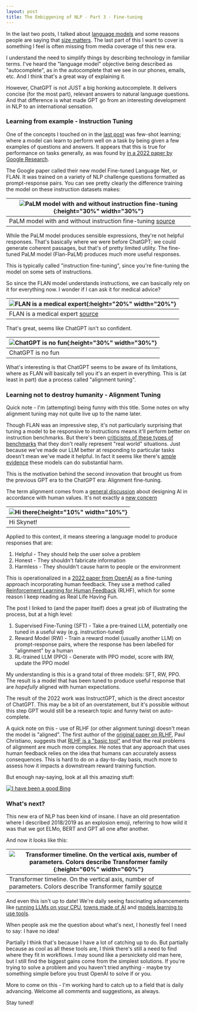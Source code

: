 ```yaml
---
layout: post
title: The Embiggening of NLP - Part 3 - Fine-tuning
---
```


In the last two posts, I talked about [language models](https://bpben.github.io/2023/07/20/intro_llm/) and some reasons people are saying that [size matters](https://bpben.github.io/2023/07/27/large_llm/).  The last part of this I want to cover is something I feel is often missing from media coverage of this new era.

I understand the need to simplify things by describing technology in familiar terms.  I've heard the "language model" objective being described as "autocomplete", as in the autocomplete that we see in our phones, emails, etc.  And I think that's a great way of explaining it.  

However, ChatGPT is not JUST a big honking autocomplete.  It delivers concise (for the most part), relevant answers to natural language questions.  And that difference is what made GPT go from an interesting development in NLP to an international sensation.

<h3> Learning from example - Instruction Tuning </h3>

One of the concepts I touched on in the [last post](https://bpben.github.io/2023/07/27/large_llm/) was few-shot learning; where a model can learn to perform well on a task by being given a few examples of questions and answers.  It appears that this is true for performance on tasks generally, as was found by [in a 2022 paper by Google Research](https://arxiv.org/pdf/2109.01652.pdf).

The Google paper called their new model Fine-tuned Language Net, or FLAN.  It was trained on a variety of NLP challenge questions formatted as prompt-response pairs.  You can see pretty clearly the difference training the model on these instruction datasets makes:

| ![PaLM model with and without instruction fine-tuning]({{site.url}}/assets/llms/instruct_tuned.png){:height="30%" width="30%"} |
|--------------------------------------------------------------------------------------------------------------------------------| 
| PaLM model with and without instruction fine-tuning [source](https://arxiv.org/abs/2210.11416)   |

While the PaLM model produces sensible expressions, they're not helpful responses.  That's basically where we were before ChatGPT; we could generate coherent passages, but that's of pretty limited utility.  The fine-tuned PaLM model (Flan-PaLM) produces much more useful responses.

This is typically called "instruction fine-tuning", since you're fine-tuning the model on some sets of instructions.  

So since the FLAN model understands instructions, we can basically rely on it for everything now.  I wonder if I can ask it for medical advice?

| ![FLAN is a medical expert]({{site.url}}/assets/llms/align_flan.png){:height="20%" width="20%"} |
|-------------------------------------------------------------------------------------------------| 
| FLAN is a medical expert [source](https://huggingface.co/google/flan-t5-base)                   |

That's great, seems like ChatGPT isn't so confident.

| ![ChatGPT is no fun]({{site.url}}/assets/llms/align_gpt.png){:height="30%" width="30%"} |
|-----------------------------------------------------------------------------------------| 
| ChatGPT is no fun                                                                       |

What's interesting is that ChatGPT seems to be aware of its limitations, where as FLAN will basically tell you it's an expert in everything.  This is (at least in part) due a process called "alignment tuning".

<h3> Learning not to destroy humanity - Alignment Tuning </h3>

Quick note - I'm (attempting) being funny with this title.  Some notes on why alignment tuning may not quite live up to the name later.

Though FLAN was an impressive step, it's not particularly surprising that tuning a model to be responsive to instructions means it'll perform better on instruction benchmarks.  But there's been [criticisms of these types of benchmarks](https://arxiv.org/abs/2111.15366) that they don't really represent "real world" situations.  Just because we've made our LLM better at responding to particular tasks doesn't mean we've made it helpful.  In fact it seems like there's [ample](https://dl.acm.org/doi/10.1145/3442188.3445922) [evidence](https://arxiv.org/abs/2108.07258) these models can do substantial harm.

This is the motivation behind the second innovation that brought us from the previous GPT era to the ChatGPT era: Alignment fine-tuning.

The term alignment comes from a [general discussion](https://arxiv.org/abs/1606.06565) about designing AI in accordance with human values.  It's not exactly a [new concern](https://timeline.com/robots-have-been-about-to-take-all-the-jobs-for-more-than-200-years-5c9c08a2f41d)

| ![Hi there]({{site.url}}/assets/llms/friend_terminator.png){:height="10%" width="10%"} |
|----------------------------------------------------------------------------------------| 
| Hi Skynet!                                                                             |

Applied to this context, it means steering a language model to produce responses that are:

1) Helpful - They should help the user solve a problem 
2) Honest - They shouldn't fabricate information
3) Harmless - They shouldn't cause harm to people or the environment

This is operationalized in a [2022 paper from OpenAI](https://arxiv.org/abs/2203.02155) as a fine-tuning approach incorporating human feedback.  They use a method called [Reinforcement Learning for Human Feedback](https://huggingface.co/blog/rlhf) (RLHF), which for some reason I keep reading as Real Life Having Fun.

The post I linked to (and the paper itself) does a great job of illustrating the process, but at a high level:
1) Supervised Fine-Tuning (SFT) - Take a pre-trained LLM, potentially one tuned in a useful way (e.g. instruction-tuned)
2) Reward Model (RW) - Train a reward model (usually another LLM) on prompt-response pairs, where the response has been labelled for "alignment" by a human
3) RL-trained LLM (PPO) - Generate with PPO model, score with RW, update the PPO model

My understanding is this is a grand total of three models: SFT, RW, PPO.  The result is a model that has been tuned to produce useful response that are *hopefully* aligned with human expectations.

The result of the 2022 work was InstructGPT, which is the direct ancestor of ChatGPT.  This may be a bit of an overstatement, but it's possible without this step GPT would still be a research topic and funny twist on auto-complete.  

A quick note on this - use of RLHF (or other alignment tuning) doesn't mean the model is "aligned".  The first author of the [original paper on RLHF](https://arxiv.org/abs/1706.03741), Paul Christiano, suggests that [RLHF is a "basic tool"](https://www.alignmentforum.org/posts/vwu4kegAEZTBtpT6p/thoughts-on-the-impact-of-rlhf-research#The_case_for_a_negative_impact) and that the real problems of alignment are much more complex.  He notes that any approach that uses human feedback relies on the idea that humans can accurately assess consequences.  This is hard to do on a day-to-day basis, much more to assess how it impacts a downstream reward training function.

But enough nay-saying, look at all this amazing stuff:

[![I have been a good Bing](http://img.youtube.com/vi/9T_xEt9Oh_s/0.jpg)](http://www.youtube.com/watch?v=9T_xEt9Oh_s)

<h3> What's next? </h3>

This new era of NLP has been kind of insane.  I have an old presentation where I described 2018/2019 as an explosion emoji, referring to how wild it was that we got ELMo, BERT and GPT all one after another.

And now it looks like this:

| ![Transformer timeline. On the vertical axis, number of parameters. Colors describe Transformer family]({{site.url}}/assets/llms/llm_timeline.png){:height="60%" width="60%"} |
|-------------------------------------------------------------------------------------------------------------------------------------------------------------------------------| 
| Transformer timeline. On the vertical axis, number of parameters. Colors describe Transformer family [source](https://arxiv.org/abs/2302.07730)                               | 

And even this isn't up to date! We're daily seeing fascinating advancements like [running LLMs on your CPU](https://github.com/ggerganov/llama.cpp), [towns made of AI](https://techcrunch.com/2023/04/10/researchers-populated-a-tiny-virtual-town-with-ai-and-it-was-very-wholesome/) and [models learning to use tools](https://arxiv.org/abs/2307.16789v1).

When people ask me the question about what's next, I honestly feel I need to say: I have no idea!

Partially I think that's because I have a lot of catching up to do.  But partially because as cool as all these tools are, I think there's still a need to find where they fit in workflows.  I may sound like a persnickety old man here, but I still find the biggest gains come from the simplest solutions.  If you're trying to solve a problem and you haven't tried anything - maybe try something simple before you trust OpenAI to solve if or you.

More to come on this - I'm working hard to catch up to a field that is daily advancing.  Welcome all comments and suggestions, as always.

Stay tuned!

